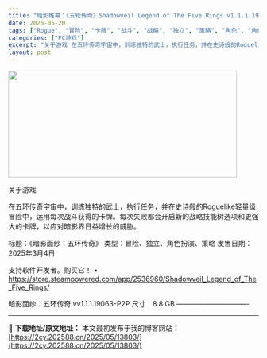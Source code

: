 ```yaml
---
title: "暗影帷幕：《五轮传奇》Shadowveil Legend of The Five Rings v1.1.1.19063"
date: 2025-05-20
tags: ["Rogue", "冒险", "卡牌", "战斗", "战略", "独立", "策略", "角色", "角色扮演", "软件"]
categories: ["PC游戏"]
excerpt: "关于游戏 在五环传奇宇宙中，训练独特的武士，执行任务，并在史诗般的Roguelike轻量级冒险中，运用每次战斗获得的卡牌。每次失败都会开启新的战略技能树选项和更强大的卡牌，以应对暗影界日益增长的威胁。 标题：《暗影面纱：五环传奇》 类型：冒险、独立、角色扮演、策略 发售日期：2025年3月4日 支持&hellip;"
layout: post
---
```


<img src="https://2cy.202588.cn/wp-content/uploads/2025/05/2025052004184460.webp" alt="" width="460" height="215" class="aligncenter size-full wp-image-13768" />

关于游戏

在五环传奇宇宙中，训练独特的武士，执行任务，并在史诗般的Roguelike轻量级冒险中，运用每次战斗获得的卡牌。每次失败都会开启新的战略技能树选项和更强大的卡牌，以应对暗影界日益增长的威胁。

标题：《暗影面纱：五环传奇》
类型：冒险、独立、角色扮演、策略
发售日期：2025年3月4日

支持软件开发者。购买它！
• https://store.steampowered.com/app/2536960/Shadowveil_Legend_of_The_Five_Rings/

暗影面纱：五环传奇 vv1.1.1.19063-P2P
尺寸：8.8 GB
——————————- 

---
📖 **下载地址/原文地址：** 本文最初发布于我的博客网站：[https://2cy.202588.cn/2025/05/13803/](https://2cy.202588.cn/2025/05/13803/)
